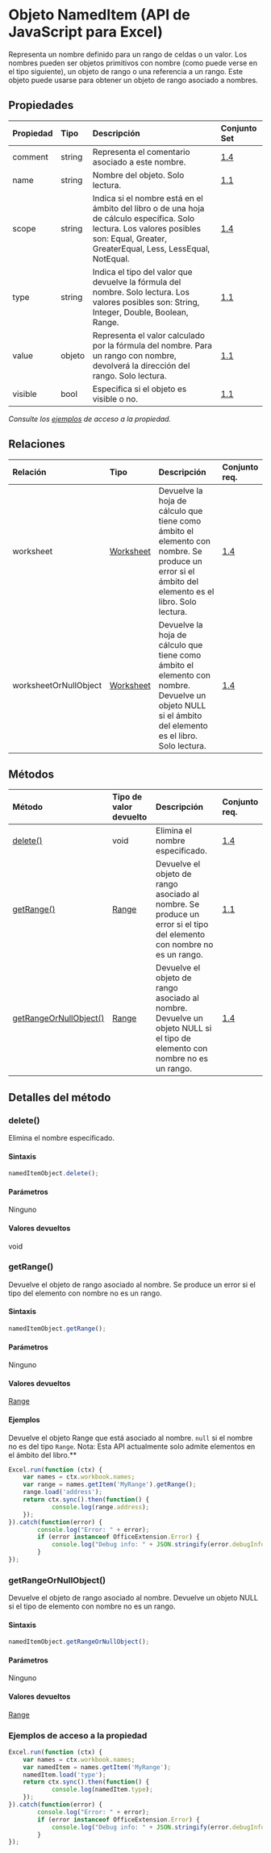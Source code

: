 # <a name="nameditem-object-javascript-api-for-excel"></a>Objeto NamedItem (API de JavaScript para Excel)

Representa un nombre definido para un rango de celdas o un valor. Los nombres pueden ser objetos primitivos con nombre (como puede verse en el tipo siguiente), un objeto de rango o una referencia a un rango. Este objeto puede usarse para obtener un objeto de rango asociado a nombres.

## <a name="properties"></a>Propiedades

| Propiedad       | Tipo    |Descripción| Conjunto Set|
|:---------------|:--------|:----------|:----|
|comment|string|Representa el comentario asociado a este nombre.|[1.4](../requirement-sets/excel-api-requirement-sets.md)|
|name|string|Nombre del objeto. Solo lectura.|[1.1](../requirement-sets/excel-api-requirement-sets.md)|
|scope|string|Indica si el nombre está en el ámbito del libro o de una hoja de cálculo específica. Solo lectura. Los valores posibles son: Equal, Greater, GreaterEqual, Less, LessEqual, NotEqual.|[1.4](../requirement-sets/excel-api-requirement-sets.md)|
|type|string|Indica el tipo del valor que devuelve la fórmula del nombre. Solo lectura. Los valores posibles son: String, Integer, Double, Boolean, Range.|[1.1](../requirement-sets/excel-api-requirement-sets.md)|
|value|objeto|Representa el valor calculado por la fórmula del nombre. Para un rango con nombre, devolverá la dirección del rango. Solo lectura.|[1.1](../requirement-sets/excel-api-requirement-sets.md)|
|visible|bool|Especifica si el objeto es visible o no.|[1.1](../requirement-sets/excel-api-requirement-sets.md)|

_Consulte los [ejemplos](#property-access-examples) de acceso a la propiedad._

## <a name="relationships"></a>Relaciones
| Relación | Tipo    |Descripción| Conjunto req.|
|:---------------|:--------|:----------|:----|
|worksheet|[Worksheet](worksheet.md)|Devuelve la hoja de cálculo que tiene como ámbito el elemento con nombre. Se produce un error si el ámbito del elemento es el libro. Solo lectura.|[1.4](../requirement-sets/excel-api-requirement-sets.md)|
|worksheetOrNullObject|[Worksheet](worksheet.md)|Devuelve la hoja de cálculo que tiene como ámbito el elemento con nombre. Devuelve un objeto NULL si el ámbito del elemento es el libro. Solo lectura.|[1.4](../requirement-sets/excel-api-requirement-sets.md)|

## <a name="methods"></a>Métodos

| Método           | Tipo de valor devuelto    |Descripción| Conjunto req.|
|:---------------|:--------|:----------|:----|
|[delete()](#delete)|void|Elimina el nombre especificado.|[1.4](../requirement-sets/excel-api-requirement-sets.md)|
|[getRange()](#getrange)|[Range](range.md)|Devuelve el objeto de rango asociado al nombre. Se produce un error si el tipo del elemento con nombre no es un rango.|[1.1](../requirement-sets/excel-api-requirement-sets.md)|
|[getRangeOrNullObject()](#getrangeornullobject)|[Range](range.md)|Devuelve el objeto de rango asociado al nombre. Devuelve un objeto NULL si el tipo de elemento con nombre no es un rango.|[1.4](../requirement-sets/excel-api-requirement-sets.md)|

## <a name="method-details"></a>Detalles del método


### <a name="delete"></a>delete()
Elimina el nombre especificado.

#### <a name="syntax"></a>Sintaxis
```js
namedItemObject.delete();
```

#### <a name="parameters"></a>Parámetros
Ninguno

#### <a name="returns"></a>Valores devueltos
void

### <a name="getrange"></a>getRange()
Devuelve el objeto de rango asociado al nombre. Se produce un error si el tipo del elemento con nombre no es un rango.

#### <a name="syntax"></a>Sintaxis
```js
namedItemObject.getRange();
```

#### <a name="parameters"></a>Parámetros
Ninguno

#### <a name="returns"></a>Valores devueltos
[Range](range.md)

#### <a name="examples"></a>Ejemplos

Devuelve el objeto Range que está asociado al nombre. `null` si el nombre no es del tipo `Range`. Nota: Esta API actualmente solo admite elementos en el ámbito del libro.**

```js
Excel.run(function (ctx) { 
    var names = ctx.workbook.names;
    var range = names.getItem('MyRange').getRange();
    range.load('address');
    return ctx.sync().then(function() {
            console.log(range.address);
    });
}).catch(function(error) {
        console.log("Error: " + error);
        if (error instanceof OfficeExtension.Error) {
            console.log("Debug info: " + JSON.stringify(error.debugInfo));
        }
});
```


### <a name="getrangeornullobject"></a>getRangeOrNullObject()
Devuelve el objeto de rango asociado al nombre. Devuelve un objeto NULL si el tipo de elemento con nombre no es un rango.

#### <a name="syntax"></a>Sintaxis
```js
namedItemObject.getRangeOrNullObject();
```

#### <a name="parameters"></a>Parámetros
Ninguno

#### <a name="returns"></a>Valores devueltos
[Range](range.md)
### <a name="property-access-examples"></a>Ejemplos de acceso a la propiedad

```js
Excel.run(function (ctx) { 
    var names = ctx.workbook.names;
    var namedItem = names.getItem('MyRange');
    namedItem.load('type');
    return ctx.sync().then(function() {
            console.log(namedItem.type);
    });
}).catch(function(error) {
        console.log("Error: " + error);
        if (error instanceof OfficeExtension.Error) {
            console.log("Debug info: " + JSON.stringify(error.debugInfo));
        }
});
```
